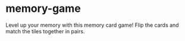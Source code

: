# memory-game
Level up your memory with this memory card game! Flip the cards and match the tiles together in pairs. 
